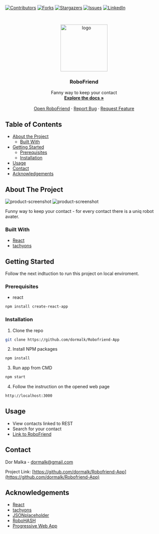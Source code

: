 <!--
*** Thanks for checking out this README Template. If you have a suggestion that would
*** make this better, please fork the repo and create a pull request or simply open
*** an issue with the tag "enhancement".
*** Thanks again! Now go create something AMAZING! :D
***
***
***
*** To avoid retyping too much info. Do a search and replace for the following:
*** github_username, repo, twitter_handle, email
-->





<!-- PROJECT SHIELDS -->
<!--
*** I'm using markdown "reference style" links for readability.
*** Reference links are enclosed in brackets [ ] instead of parentheses ( ).
*** See the bottom of this document for the declaration of the reference variables
*** for contributors-url, forks-url, etc. This is an optional, concise syntax you may use.
*** https://www.markdownguide.org/basic-syntax/#reference-style-links
-->
[![Contributors][contributors-shield]][contributors-url]
[![Forks][forks-shield]][forks-url]
[![Stargazers][stars-shield]][stars-url]
[![Issues][issues-shield]][issues-url]
[![LinkedIn][linkedin-shield]][linkedin-url]
<!--[![MIT License][license-shield]][license-url]-->



<!-- PROJECT LOGO -->
<br />
<p align="center">
  <a href="https://github.com/dormalk/Robofriend-App">
    <img src="https://robohash.org/2" alt="logo" width="150" height="150"/>
  </a>

  <h3 align="center">RoboFriend</h3>

  <p align="center">
    Fanny way to keep your contact
    <br />
    <a href="https://github.com/dormalk/Robofriend-App"><strong>Explore the docs »</strong></a>
    <br />
    <br />
    <a href="https://dormalk.github.io/Robofriend-App/" target="_blank">Open RoboFriend</a>
    ·
    <a href="https://github.com/dormalk/Robofriend-App/issues">Report Bug</a>
    ·
    <a href="https://github.com/dormalk/Robofriend-App/issues">Request Feature</a>
  </p>
</p>



<!-- TABLE OF CONTENTS -->
## Table of Contents

* [About the Project](#about-the-project)
  * [Built With](#built-with)
* [Getting Started](#getting-started)
  * [Prerequisites](#prerequisites)
  * [Installation](#installation)
* [Usage](#usage)
* [Contact](#contact)
* [Acknowledgements](#acknowledgements)
<!--* [Contributing](#contributing)
* [Roadmap](#roadmap)
* [License](#license)-->



<!-- ABOUT THE PROJECT -->
## About The Project

![product-screenshot][product-screenshot1]
![product-screenshot][product-screenshot2]


Funny way to keep your contact - for every contact there is a uniq robot avater.

### Built With

  * [React](https://reactjs.org/)
  * [tachyons](https://tachyons.io/)



<!-- GETTING STARTED -->
## Getting Started

Follow the next indtuction to run this project on local enviroment.
### Prerequisites

* react
```sh
npm install create-react-app
```

### Installation
 
1. Clone the repo
```sh
git clone https://github.com/dormalk/Robofriend-App
```
2. Install NPM packages
```sh
npm install
```
3. Run app from CMD
```sh
npm start
```
4. Follow the instruction on the opened web page
```sh
http://localhost:3000
```

<!-- USAGE EXAMPLES -->
## Usage
  - View contacts linked to REST
  - Search for your contact 
  - <a href="https://dormalk.github.io/Robofriend-App/" target="_blank">Link to RoboFriend</a>
<!--_For more examples, please refer to the [Documentation](https://example.com)_-->



<!-- ROADMAP -->
<!--## Roadmap

See the [open issues](https://github.com/dormalk/Robofriend-App/issues) for a list of proposed features (and known issues).



CONTRIBUTING
## Contributing

Contributions are what make the open source community such an amazing place to be learn, inspire, and create. Any contributions you make are **greatly appreciated**.

1. Fork the Project
2. Create your Feature Branch (`git checkout -b feature/AmazingFeature`)
3. Commit your Changes (`git commit -m 'Add some AmazingFeature'`)
4. Push to the Branch (`git push origin feature/AmazingFeature`)
5. Open a Pull Request

-->

<!-- LICENSE
## License

Distributed under the MIT License. See `LICENSE` for more information.

-->

<!-- CONTACT -->
## Contact

Dor Malka - [dormalk@gmail.com](mailto:dormalk@gmail.com)

Project Link: [https://github.com/dormalk/Robofriend-App](https://github.com/dormalk/Robofriend-App)



<!-- ACKNOWLEDGEMENTS -->
## Acknowledgements

  * [React](https://reactjs.org/)
  * [tachyons](https://tachyons.io/)
  * [JSONplaceholder](https://jsonplaceholder.typicode.com/)
  * [RoboHASH](https://robohash.org/)
  * [Progressive Web App](https://developers.google.com/web/progressive-web-apps)





<!-- MARKDOWN LINKS & IMAGES -->
<!-- https://www.markdownguide.org/basic-syntax/#reference-style-links -->
[contributors-shield]: https://img.shields.io/github/contributors/dormalk/Robofriend-App.svg?style=flat-square
[contributors-url]: https://github.com/dormalk/Robofriend-App/graphs/contributors
[forks-shield]: https://img.shields.io/github/forks/dormalk/Robofriend-App.svg?style=flat-square
[forks-url]: https://github.com/dormalk/Robofriend-App/network/members
[stars-shield]: https://img.shields.io/github/stars/dormalk/Robofriend-App.svg?style=flat-square
[stars-url]: https://github.com/dormalk/Robofriend-App/stargazers
[issues-shield]: https://img.shields.io/github/issues/dormalk/Robofriend-App.svg?style=flat-square
[issues-url]: https://github.com/dormalk/Robofriend-App/issues
[license-shield]: https://img.shields.io/github/license/dormalk/Robofriend-App.svg?style=flat-square
[license-url]: https://github.com/dormalk/Robofriend-App/blob/master/LICENSE.txt
[linkedin-shield]: https://img.shields.io/badge/-LinkedIn-black.svg?style=flat-square&logo=linkedin&colorB=555
[linkedin-url]: https://www.linkedin.com/in/dor-malka-444b94116/
[product-screenshot1]: https://i.imgur.com/uhtqblj.png
[product-screenshot2]: https://i.imgur.com/wqZd31m.png


